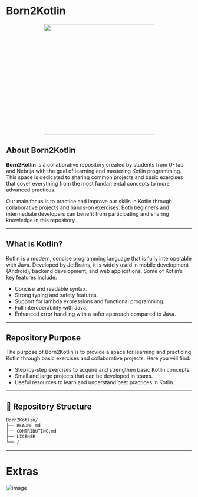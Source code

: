 # Born2Kotlin
<p align="center">
  <img src="https://github.com/user-attachments/assets/a2b6eabd-e769-45d4-8b72-0099ef7bcc00" width="300" />
</p>

## About Born2Kotlin

**Born2Kotlin** is a collaborative repository created by students from U-Tad and Nebrija with the goal of learning and mastering Kotlin programming. This space is dedicated to sharing common projects and basic exercises that cover everything from the most fundamental concepts to more advanced practices.

Our main focus is to practice and improve our skills in Kotlin through collaborative projects and hands-on exercises. Both beginners and intermediate developers can benefit from participating and sharing knowledge in this repository.

---

## What is Kotlin?

Kotlin is a modern, concise programming language that is fully interoperable with Java. Developed by JetBrains, it is widely used in mobile development (Android), backend development, and web applications. Some of Kotlin’s key features include:

- Concise and readable syntax.
- Strong typing and safety features.
- Support for lambda expressions and functional programming.
- Full interoperability with Java.
- Enhanced error handling with a safer approach compared to Java.

---

## Repository Purpose

The purpose of Born2Kotlin is to provide a space for learning and practicing Kotlin through basic exercises and collaborative projects. Here you will find:

- Step-by-step exercises to acquire and strengthen basic Kotlin concepts.
- Small and large projects that can be developed in teams.
- Useful resources to learn and understand best practices in Kotlin.

---

## 🔧 Repository Structure

```bash
Born2Kotlin/
├── README.md
├── CONTRIBUTING.md
├── LICENSE
└── /

```

---
# Extras
![image](https://github.com/user-attachments/assets/51e5a41f-296c-43cf-9859-06d55c8a1e34)
